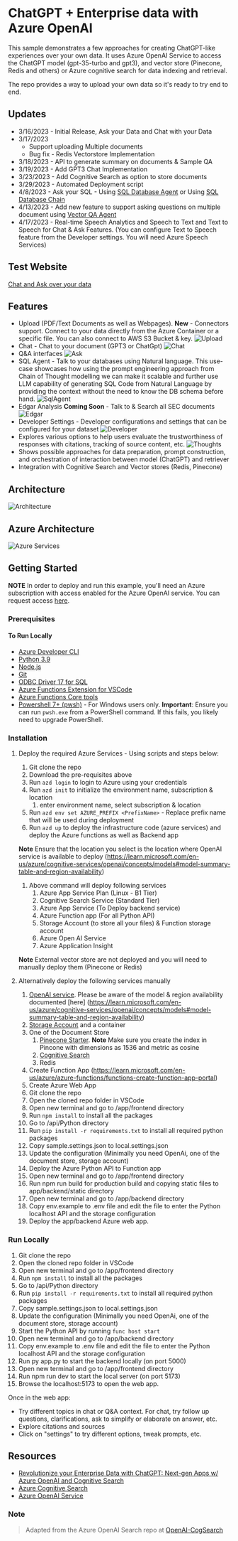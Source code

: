 # ChatGPT + Enterprise data with Azure OpenAI

This sample demonstrates a few approaches for creating ChatGPT-like experiences over your own data. It uses Azure OpenAI Service to access the ChatGPT model (gpt-35-turbo and gpt3), and vector store (Pinecone, Redis and others) or Azure cognitive search for data indexing and retrieval.

The repo provides a way to upload your own data so it's ready to try end to end.

## Updates

* 3/16/2023 - Initial Release, Ask your Data and Chat with your Data
* 3/17/2023
  * Support uploading Multiple documents
  * Bug fix - Redis Vectorstore Implementation
* 3/18/2023 - API to generate summary on documents & Sample QA
* 3/19/2023 - Add GPT3 Chat Implementation
* 3/23/2023 - Add Cognitive Search as option to store documents
* 3/29/2023 - Automated Deployment script
* 4/8/2023 - Ask your SQL - Using [SQL Database Agent](https://python.langchain.com/en/latest/modules/agents/toolkits/examples/sql_database.html) or Using [SQL Database Chain](https://python.langchain.com/en/latest/modules/chains/examples/sqlite.html)
* 4/13/2023 - Add new feature to support asking questions on multiple document using [Vector QA Agent](https://python.langchain.com/en/latest/modules/agents/toolkits/examples/vectorstore.html)
* 4/17/2023 - Real-time Speech Analytics and Speech to Text and Text to Speech for Chat & Ask Features. (You can configure Text to Speech feature from the Developer settings.  You will need Azure Speech Services)
  
## Test Website

[Chat and Ask over your data](https://dataaipdfchat.azurewebsites.net/)

## Features

* Upload (PDF/Text Documents as well as Webpages).  **New** - Connectors support.  Connect to your data directly from the Azure Container or a specific file.   You can also connect to AWS S3 Bucket & key.
![Upload](/assets/Upload.png)
* Chat - Chat to your document (GPT3 or ChatGpt)
![Chat](/assets/Chat.png)
* Q&A interfaces
![Ask](/assets/Ask.png)
* SQL Agent - Talk to your databases using Natural language.  This use-case showcases how using the prompt engineering approach from Chain of Thought modelling we can make it scalable and further use LLM capability of generating SQL Code from Natural Language by providing the context without the need to know the DB schema before hand.
![SqlAgent](/assets/SqlAgent.png)
* Edgar Analysis **Coming Soon** - Talk to & Search all SEC documents
![Edgar](/assets/Edgar.png)
* Developer Settings - Developer configurations and settings that can be configured for your dataset
![Developer](/assets/Developer.png)
* Explores various options to help users evaluate the trustworthiness of responses with citations, tracking of source content, etc.
![Thoughts](/assets/Thoughts.png)
* Shows possible approaches for data preparation, prompt construction, and orchestration of interaction between model (ChatGPT) and retriever
* Integration with Cognitive Search and Vector stores (Redis, Pinecone)

## Architecture

![Architecture](/assets/Chatbot.png)

## Azure Architecture

![Azure Services](/assets/ChatAsk.png)

## Getting Started

**NOTE** In order to deploy and run this example, you'll need an Azure subscription with access enabled for the Azure OpenAI service. You can request access [here](https://aka.ms/oaiapply).

### Prerequisites

#### To Run Locally

* [Azure Developer CLI](https://aka.ms/azure-dev/install)
* [Python 3.9](https://www.python.org/downloads/)
* [Node.js](https://nodejs.org/en/download/)
* [Git](https://git-scm.com/downloads)
* [ODBC Driver 17 for SQL](https://learn.microsoft.com/en-us/sql/connect/odbc/download-odbc-driver-for-sql-server?view=sql-server-ver16)
* [Azure Functions Extension for VSCode](https://marketplace.visualstudio.com/items?itemName=ms-azuretools.vscode-azurefunctions)
* [Azure Functions Core tools](https://learn.microsoft.com/en-us/azure/azure-functions/functions-run-local#install-the-azure-functions-core-tools)
* [Powershell 7+ (pwsh)](https://github.com/powershell/powershell) - For Windows users only. **Important**: Ensure you can run `pwsh.exe` from a PowerShell command. If this fails, you likely need to upgrade PowerShell.

### Installation

1. Deploy the required Azure Services - Using scripts and steps below: 
   1. Git clone the repo
   2. Download the pre-requisites above
   3. Run `azd login` to login to Azure using your credentials
   4. Run `azd init` to initialize the environment name, subscription & location
      1. enter environment name, select subscription & location
   5. Run `azd env set AZURE_PREFIX <PrefixName>`  - Replace prefix name that will be used during deployment
   6. Run `azd up` to deploy the infrastructure code (azure services) and deploy the Azure functions as well as Backend app

   **Note** Ensure that the location you select is the location where OpenAI service is available to deploy (https://learn.microsoft.com/en-us/azure/cognitive-services/openai/concepts/models#model-summary-table-and-region-availability)
      1. Above command will deploy following services
         1. Azure App Service Plan (Linux - B1 Tier)
         2. Cognitive Search Service (Standard Tier)
         3. Azure App Service (To Deploy backend service)
         4. Azure Function app (For all Python API)
         5. Storage Account (to store all your files) & Function storage account
         6. Azure Open AI Service
         7. Azure Application Insight
   
   **Note** External vector store are not deployed and you will need to manually deploy them (Pinecone or Redis)
2. Alternatively deploy the following services manually
   1. [OpenAI service](https://learn.microsoft.com/en-us/azure/cognitive-services/openai/how-to/create-resource?pivots=web-portal).   Please be aware of the model & region availability documented [here]
(https://learn.microsoft.com/en-us/azure/cognitive-services/openai/concepts/models#model-summary-table-and-region-availability)
   1. [Storage Account](https://learn.microsoft.com/en-us/azure/storage/common/storage-account-create?tabs=azure-portal) and a container
   2. One of the Document Store
      1. [Pinecone Starter](https://www.pinecone.io/pricing/).  **Note** Make sure you create the index in Pincone with dimensions as 1536 and metric as cosine
      2. [Cognitive Search](https://learn.microsoft.com/en-us/azure/search/search-create-service-portal)
      3. Redis
   3. Create Function App (https://learn.microsoft.com/en-us/azure/azure-functions/functions-create-function-app-portal)
   4. Create Azure Web App
   5. Git clone the repo
   6. Open the cloned repo folder in VSCode
   7. Open new terminal and go to /app/frontend directory
   8. Run `npm install` to install all the packages
   9.  Go to /api/Python directory
   10. Run `pip install -r requirements.txt` to install all required python packages
   11. Copy sample.settings.json to local.settings.json
   12. Update the configuration (Minimally you need OpenAi, one of the document store, storage account)
   13. Deploy the Azure Python API to Function app
   14. Open new terminal and go to /app/frontend directory
   15. Run npm run build for production build and copying static files to app/backend/static directory
   16. Open new terminal and go to /app/backend directory
   17. Copy env.example to .env file and edit the file to enter the Python localhost API and the storage configuration
   18. Deploy the app/backend Azure web app.


### Run Locally
   
1. Git clone the repo
2. Open the cloned repo folder in VSCode
3. Open new terminal and go to /app/frontend directory
4. Run `npm install` to install all the packages
5.  Go to /api/Python directory
6.  Run `pip install -r requirements.txt` to install all required python packages
7.  Copy sample.settings.json to local.settings.json
8.  Update the configuration (Minimally you need OpenAi, one of the document store, storage account)
9.  Start the Python API by running `func host start`
10. Open new terminal and go to /app/backend directory
12. Copy env.example to .env file and edit the file to enter the Python localhost API and the storage configuration
13. Run py app.py to start the backend locally (on port 5000)
19. Open new terminal and go to /app/frontend directory
20. Run npm run dev to start the local server (on port 5173)
21. Browse the localhost:5173 to open the web app.

Once in the web app:

* Try different topics in chat or Q&A context. For chat, try follow up questions, clarifications, ask to simplify or elaborate on answer, etc.
* Explore citations and sources
* Click on "settings" to try different options, tweak prompts, etc.

## Resources

* [Revolutionize your Enterprise Data with ChatGPT: Next-gen Apps w/ Azure OpenAI and Cognitive Search](https://aka.ms/entgptsearchblog)
* [Azure Cognitive Search](https://learn.microsoft.com/azure/search/search-what-is-azure-search)
* [Azure OpenAI Service](https://learn.microsoft.com/azure/cognitive-services/openai/overview)

### Note

>Adapted from the Azure OpenAI Search repo at [OpenAI-CogSearch](https://github.com/Azure-Samples/azure-search-openai-demo/)

